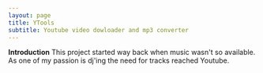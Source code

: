```yaml
---
layout: page
title: YTools
subtitle: Youtube video dowloader and mp3 converter
---
```

**Introduction**
This project started way back when music wasn't so available. As one of my passion is dj'ing the need for tracks reached Youtube.